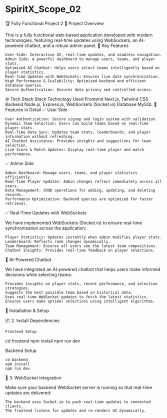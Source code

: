 # SpiritX_Scope_02
 
🏆 Fully Functional Project 2
📌 Project Overview

This is a fully functional web-based application developed with modern technologies, featuring real-time updates using WebSockets, an AI-powered chatbot, and a robust admin panel.
🚀 Key Features

    User Side: Interactive UI, real-time updates, and seamless navigation.
    Admin Side: A powerful dashboard to manage users, teams, and player stats.
    Optimized AI Chatbot: Helps users select teams intelligently based on player statistics.
    Real-time Updates with WebSockets: Ensures live data synchronization.
    High Performance & Scalability: Optimized backend and efficient database queries.
    Secure Authentication: Ensures data privacy and controlled access.

⚙️ Tech Stack
Stack	Technology Used
Frontend	Next.js, Tailwind CSS
Backend	Node.js, Express.js, WebSockets (Socket.io)
Database	MySQL
🌟 Features in Detail
✅ User Side

    User Authentication: Secure signup and login system with validation.
    Dynamic Team Selection: Users can build teams based on real-time player stats.
    Real-Time Data Sync: Updates team stats, leaderboards, and player information without refreshing.
    AI Chatbot Assistance: Provides insights and suggestions for team selection.
    Live Score & Match Updates: Display real-time player and match performance.

✅ Admin Side

    Admin Dashboard: Manage users, teams, and player statistics efficiently.
    Real-Time Player Updates: Admin changes reflect immediately across all users.
    Data Management: CRUD operations for adding, updating, and deleting records.
    Performance Optimization: Backend queries are optimized for faster retrieval.

✅ Real-Time Updates with WebSockets

We have implemented WebSockets (Socket.io) to ensure real-time synchronization across the application:

    Player Statistics: Updates instantly when admin modifies player stats.
    Leaderboard: Reflects rank changes dynamically.
    Team Management: Ensures all users see the latest team compositions.
    Chatbot Insights: Provides real-time feedback on player selections.

🤖 AI-Powered Chatbot

We have integrated an AI-powered chatbot that helps users make informed decisions while selecting teams:

    Provides insights on player stats, recent performance, and selection strategies.
    Suggests the best possible team based on historical data.
    Uses real-time WebSocket updates to fetch the latest statistics.
    Ensures users make optimal selections using intelligent algorithms.

🔧 Installation & Setup


📦 2. Install Dependencies

    Frontend Setup

cd frontend
npm install
npm run dev

Backend Setup

    cd backend
    npm install
    npm run dev

🔌 3. WebSocket Integration

Make sure your backend WebSocket server is running so that real-time updates are delivered:

    The backend uses Socket.io to push real-time updates to connected clients.
    The frontend listens for updates and re-renders UI dynamically.